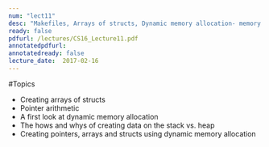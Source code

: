 ```yaml
---
num: "lect11"
desc: "Makefiles, Arrays of structs, Dynamic memory allocation- memory leaks, dangling pointers, segfaults"
ready: false
pdfurl: /lectures/CS16_Lecture11.pdf
annotatedpdfurl: 
annotatedready: false
lecture_date:  2017-02-16 
---
```


#Topics

* Creating arrays of structs
* Pointer arithmetic
* A first look at dynamic memory allocation
* The hows and whys of creating data on the stack vs. heap
* Creating pointers, arrays and structs using dynamic memory allocation